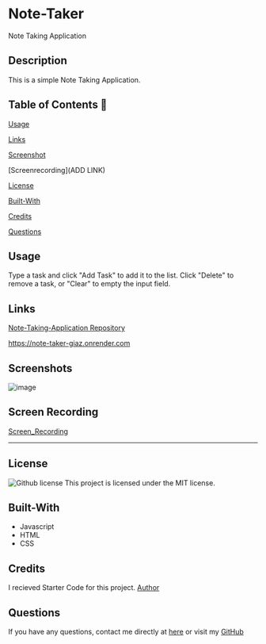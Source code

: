 # Note-Taker

Note Taking Application

## Description

This is a simple Note Taking Application.

  ## Table of Contents 📖

  [Usage](#usage)

  [Links](#Links)

  [Screenshot](#Screenshot) 

  [Screenrecording](ADD LINK)

  [License](#license)

  [Built-With](#Built-With)

  [Credits](#credits)

  [Questions](#questions)
  
  ## Usage 

Type a task and click "Add Task" to add it to the list. Click "Delete" to remove a task, or "Clear" to empty the input field.

## Links

[Note-Taking-Application Repository](https://github.com/Jarvisismy-copilot/Note-Taking-Application)

https://note-taker-giaz.onrender.com


## Screenshots

![image](https://github.com/Jarvisismy-copilot/Note-Taker/assets/160912526/dc5af073-834f-49d9-a9ba-5eafb310bed2)


## Screen Recording

[Screen_Recording](https://drive.google.com/file/d/1f7vdLqjcUTPkaBUNRKtTFqqtaKlJa27K/view?usp=sharing)


______________________________________________________________________________

## License

   ![Github license](https://img.shields.io/badge/license-MIT-blue.svg)
  This project is licensed under the MIT license.
  
## Built-With

- Javascript
- HTML
- CSS  

## Credits 

I recieved Starter Code for this project.
[Author](https://github.com/Jarvisismy-copilot)

 ## Questions 
  
  If you have any questions, contact me directly at [here](mailto:Chelseajarvis3301@icloud.com)
  or visit my [GitHub](https://github.com/Jarvisismy-copilot)

